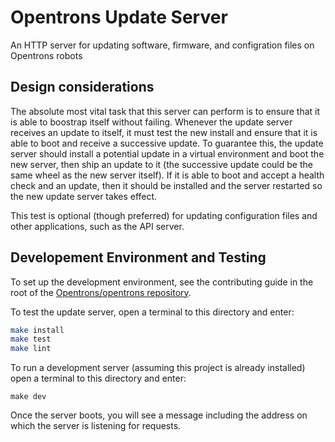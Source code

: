 # Opentrons Update Server

An HTTP server for updating software, firmware, and configration files
on Opentrons robots

## Design considerations

The absolute most vital task that this server can perform is to ensure
that it is able to boostrap itself without failing. Whenever the update
server receives an update to itself, it must test the new install and
ensure that it is able to boot and receive a successive update. To
guarantee this, the update server should install a potential update in
a virtual environment and boot the new server, then ship an update to
it (the successive update could be the same wheel as the new server
itself). If it is able to boot and accept a health check and an update,
then it should be installed and the server restarted so the new update
server takes effect.

This test is optional (though preferred) for updating configuration
files and other applications, such as the API server.

## Developement Environment and Testing

To set up the development environment, see the contributing guide in the
root of the [Opentrons/opentrons repository](https://github.com/Opentrons/opentrons).

To test the update server, open a terminal to this directory and enter:

```bash
make install
make test
make lint
```

To run a development server (assuming this project is already installed)
open a terminal to this directory and enter:

```
make dev
```

Once the server boots, you will see a message including the address on which
the server is listening for requests.
